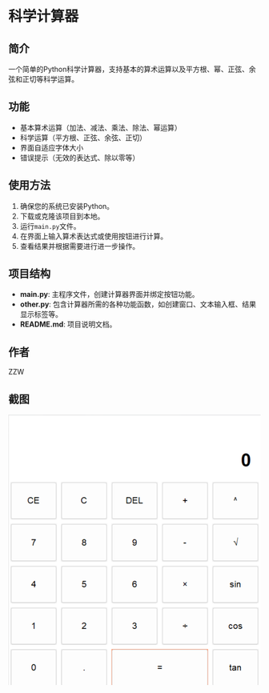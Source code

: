 # 科学计算器

## 简介

一个简单的Python科学计算器，支持基本的算术运算以及平方根、幂、正弦、余弦和正切等科学运算。

## 功能

- 基本算术运算（加法、减法、乘法、除法、幂运算）
- 科学运算（平方根、正弦、余弦、正切）
- 界面自适应字体大小
- 错误提示（无效的表达式、除以零等）

## 使用方法

1. 确保您的系统已安装Python。
2. 下载或克隆该项目到本地。
3. 运行`main.py`文件。
4. 在界面上输入算术表达式或使用按钮进行计算。
5. 查看结果并根据需要进行进一步操作。

## 项目结构

- **main.py**: 主程序文件，创建计算器界面并绑定按钮功能。
- **other.py**: 包含计算器所需的各种功能函数，如创建窗口、文本输入框、结果显示标签等。
- **README.md**: 项目说明文档。

## 作者

ZZW

## 截图

![计算器截图](image.png)
